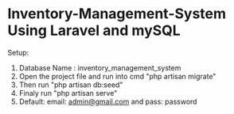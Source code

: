 # Inventory-Management-System Using Laravel and mySQL

Setup:
1. Database Name : inventory_management_system
2. Open the project file and run into cmd "php artisan migrate"
3. Then run "php artisan db:seed"
4. Finaly run "php artisan serve"
5. Default: email: admin@gmail.com and pass: password
